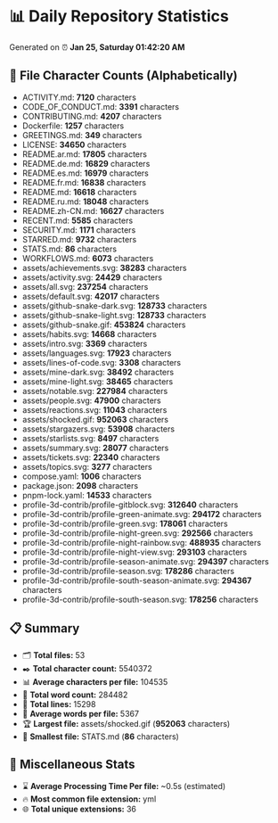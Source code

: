 # 📊 Daily Repository Statistics
Generated on ⏰ **Jan 25, Saturday 01:42:20 AM**

## 📂 File Character Counts (Alphabetically)
- ACTIVITY.md: **7120** characters
- CODE_OF_CONDUCT.md: **3391** characters
- CONTRIBUTING.md: **4207** characters
- Dockerfile: **1257** characters
- GREETINGS.md: **349** characters
- LICENSE: **34650** characters
- README.ar.md: **17805** characters
- README.de.md: **16829** characters
- README.es.md: **16979** characters
- README.fr.md: **16838** characters
- README.md: **16618** characters
- README.ru.md: **18048** characters
- README.zh-CN.md: **16627** characters
- RECENT.md: **5585** characters
- SECURITY.md: **1171** characters
- STARRED.md: **9732** characters
- STATS.md: **86** characters
- WORKFLOWS.md: **6073** characters
- assets/achievements.svg: **38283** characters
- assets/activity.svg: **24429** characters
- assets/all.svg: **237254** characters
- assets/default.svg: **42017** characters
- assets/github-snake-dark.svg: **128733** characters
- assets/github-snake-light.svg: **128733** characters
- assets/github-snake.gif: **453824** characters
- assets/habits.svg: **14668** characters
- assets/intro.svg: **3369** characters
- assets/languages.svg: **17923** characters
- assets/lines-of-code.svg: **3308** characters
- assets/mine-dark.svg: **38492** characters
- assets/mine-light.svg: **38465** characters
- assets/notable.svg: **227984** characters
- assets/people.svg: **47900** characters
- assets/reactions.svg: **11043** characters
- assets/shocked.gif: **952063** characters
- assets/stargazers.svg: **53908** characters
- assets/starlists.svg: **8497** characters
- assets/summary.svg: **28077** characters
- assets/tickets.svg: **22340** characters
- assets/topics.svg: **3277** characters
- compose.yaml: **1006** characters
- package.json: **2098** characters
- pnpm-lock.yaml: **14533** characters
- profile-3d-contrib/profile-gitblock.svg: **312640** characters
- profile-3d-contrib/profile-green-animate.svg: **294172** characters
- profile-3d-contrib/profile-green.svg: **178061** characters
- profile-3d-contrib/profile-night-green.svg: **292566** characters
- profile-3d-contrib/profile-night-rainbow.svg: **488935** characters
- profile-3d-contrib/profile-night-view.svg: **293103** characters
- profile-3d-contrib/profile-season-animate.svg: **294397** characters
- profile-3d-contrib/profile-season.svg: **178286** characters
- profile-3d-contrib/profile-south-season-animate.svg: **294367** characters
- profile-3d-contrib/profile-south-season.svg: **178256** characters

## 📋 Summary
- 🗂️ **Total files:** 53
- ✒️ **Total character count:** 5540372
- 📊 **Average characters per file:** 104535
- 📝 **Total word count:** 284482
- 🧾 **Total lines:** 15298
- 📐 **Average words per file:** 5367
- 🏆 **Largest file:** assets/shocked.gif (**952063** characters)
- 🥉 **Smallest file:** STATS.md (**86** characters)

## 🌟 Miscellaneous Stats
- ⌛ **Average Processing Time Per file:** ~0.5s (estimated)
- 🔥 **Most common file extension:** yml
- 🌐 **Total unique extensions:** 36
